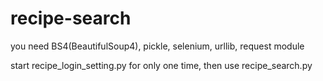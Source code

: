 # recipe-search

you need BS4(BeautifulSoup4), pickle, selenium, urllib, request module

start recipe_login_setting.py for only one time, then use recipe_search.py
